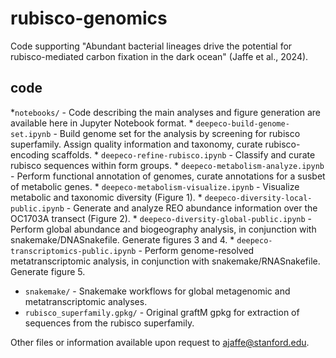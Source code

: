 # rubisco-genomics

Code supporting "Abundant bacterial lineages drive the potential for rubisco-mediated carbon fixation in the dark ocean" (Jaffe et al., 2024).

## code

*`notebooks/` - Code describing the main analyses and figure generation are available here in Jupyter Notebook format.
    * `deepeco-build-genome-set.ipynb` - Build genome set for the analysis by screening for rubisco superfamily. Assign quality information and taxonomy, curate rubisco-encoding scaffolds.
    * `deepeco-refine-rubisco.ipynb` - Classify and curate rubisco sequences within form groups.
    * `deepeco-metabolism-analyze.ipynb` - Perform functional annotation of genomes, curate annotations for a susbet of metabolic genes.
    * `deepeco-metabolism-visualize.ipynb` - Visualize metabolic and taxonomic diversity (Figure 1).
    * `deepeco-diversity-local-public.ipynb` - Generate and analyze REO abundance information over the OC1703A transect (Figure 2).
    * `deepeco-diversity-global-public.ipynb` - Perform global abundance and biogeography analysis, in conjunction with snakemake/DNASnakefile. Generate figures 3 and 4.
    * `deepeco-transcriptomics-public.ipynb` - Perform genome-resolved metatranscriptomic analysis, in conjunction with snakemake/RNASnakefile. Generate figure 5.
* `snakemake/` - Snakemake workflows for global metagenomic and metatranscriptomic analyses.
* `rubisco_superfamily.gpkg/` - Original graftM gpkg for extraction of sequences from the rubisco superfamily.

Other files or information available upon request to [ajaffe@stanford.edu](mailto:ajaffe@stanford.edu). 
